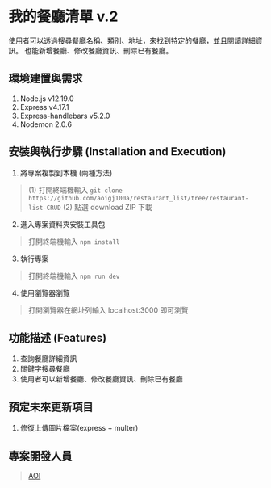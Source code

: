 # 我的餐廳清單 v.2
使用者可以透過搜尋餐廳名稱、類別、地址，來找到特定的餐廳，並且閱讀詳細資訊。
也能新增餐廳、修改餐廳資訊、刪除已有餐廳。

## 環境建置與需求
1. Node.js v12.19.0
2. Express v4.17.1
3. Express-handlebars v5.2.0
4. Nodemon 2.0.6

## 安裝與執行步驟 (Installation and Execution)
1. 將專案複製到本機 (兩種方法)
> (1) 打開終端機輸入 
`git clone https://github.com/aoigj100a/restaurant_list/tree/restaurant-list-CRUD`
> (2) 點選 download ZIP 下載

2. 進入專案資料夾安裝工具包
> 打開終端機輸入
`npm install`


3. 執行專案
> 打開終端機輸入 
`npm run dev`


4. 使用瀏覽器瀏覽
> 打開瀏覽器在網址列輸入 localhost:3000 即可瀏覽


## 功能描述 (Features)
1. 查詢餐廳詳細資訊
2. 關鍵字搜尋餐廳
3. 使用者可以新增餐廳、修改餐廳資訊、刪除已有餐廳

## 預定未來更新項目
1. 修復上傳圖片檔案(express + multer)

## 專案開發人員

> [AOI](https://github.com/aoigj100a)
